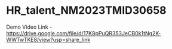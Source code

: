 # HR_talent_NM2023TMID30658


Demo Video Link - https://drive.google.com/file/d/17K8pPuQR353JeCB0k1tNg2K-WWTwTKE8/view?usp=share_link
